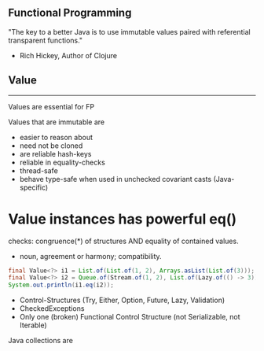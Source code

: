## Functional Programming

"The key to a better Java is to use immutable values paired with referential transparent functions."
- Rich Hickey, Author of Clojure


## Value
- - -
Values are essential for FP

Values that are immutable are
- easier to reason about
- need not be cloned
- are reliable hash-keys
- reliable in equality-checks
- thread-safe
- behave type-safe when used in unchecked covariant casts (Java-specific)


# Value instances has powerful eq()

checks:
congruence(*) of structures AND equality of contained values.
* noun, agreement or harmony; compatibility.


~~~java
final Value<?> i1 = List.of(List.of(1, 2), Arrays.asList(List.of(3)));
final Value<?> i2 = Queue.of(Stream.of(1, 2), List.of(Lazy.of(() -> 3)));
System.out.println(i1.eq(i2));
~~~




- Control-Structures (Try, Either, Option, Future, Lazy, Validation)
- CheckedExceptions
- Only one (broken) Functional Control Structure (not Serializable, not Iterable)


Java collections are